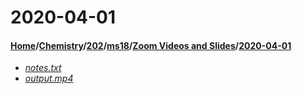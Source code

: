 # 2020-04-01
#### [Home](../../../../..)\/[Chemistry](../../../..)\/[202](../../..)\/[ms18](../..)\/[Zoom Videos and Slides](..)\/[2020-04-01]()
- [_notes.txt_](notes.txt)
- [_output.mp4_](output.mp4)
